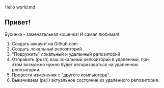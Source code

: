 Hello world.md
## Привет!

Бусинка - замечательная кошечка!
И самая любимая!
1. Создать аккаунт на Github.com
2. Создать локальный репозиторий
3. "Подружить" локальный и удаленный репозиторий
4. Отправить (push) ваш локальный репозиторий в удаленный, при этом возможно нужно будет авторизоваться на удаленном репозитории.
5. Провести изменения с "другого компьютера".
6. Выкачиваем (pull) актуальное состояние из удаленного репозитория.